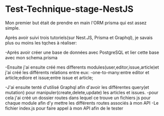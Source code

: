# Test-Technique-stage-NestJS
Mon premier but était de prendre en main l'ORM prisma qui est assez simple.

Après avoir suivi trois tutoriels(sur Nest.JS, Prisma et Graphql),
je savais plus ou moins les tqches à réaliser:

-Après avoir créer une base de données avec PostgreSQL et lier cette base avec mon schema.prisma

-Ensuite j'ai ensuite créé mes differents modules(user,editor,issue,article)et j'ai créé les différents relations entre eux:
  -one-to-many:entre editor et article;ediore et issue;entre issue et article;
  
-J'ai ensuite tenté d'utilisé Graphql afin d'avoir les différentes query(et mutation) pour manipuler(create,delete,update) les articles et issues.
  -pour cela j'ai créé  un dossier routes dans lequel ce trouve un fichiers js pour chaque module afin d'y mettre les différents routes associés à mon API
  -Le fichier index.js pour faire appel à mon API afin de le tester
